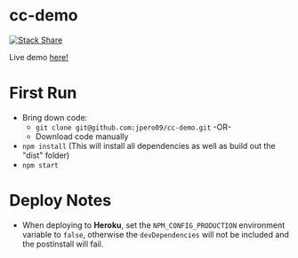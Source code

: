 # cc-demo

[![Stack Share](http://img.shields.io/badge/tech-stack-0690fa.svg?style=flat)](http://stackshare.io/jpero09/cc-demo)

Live demo [here!](https://cc-demo1.herokuapp.com/)

# First Run
* Bring down code:
  * `git clone git@github.com:jpero09/cc-demo.git` -OR-
  * Download code manually
* `npm install` (This will install all dependencies as well as build out the "dist" folder)
* `npm start`

# Deploy Notes
* When deploying to **Heroku**, set the `NPM_CONFIG_PRODUCTION` environment variable to `false`, otherwise
  the `devDependencies` will not be included and the postinstall will fail.